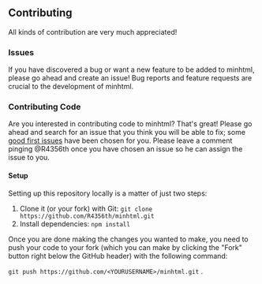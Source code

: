 ## Contributing

All kinds of contribution are very much appreciated!

### Issues

If you have discovered a bug or want a new feature to be added to minhtml, please go ahead and create an issue! Bug reports and feature requests are crucial to the development
of minhtml.

### Contributing Code

Are you interested in contributing code to minhtml? That's great! Please go ahead and search for an issue that you think you will be able to fix; some 
[good first issues](https://github.com/R4356th/minhtml/labels/good%20first%20issue) have been chosen for you. Please leave a comment pinging @R4356th once you have chosen an 
issue so he can assign the issue to you.

#### Setup

Setting up this repository locally is a matter of just two steps:

1) Clone it (or your fork) with Git:
  ``git clone https://github.com/R4356th/minhtml.git``
2) Install dependencies:
   ``npm install``
   
 Once you are done making the changes you wanted to make, you need to push your code to your fork (which you can make by clicking the "Fork" button right below the GitHub 
 header) with the following command:
 
 ``git push https://github.com/<YOURUSERNAME>/minhtml.git``
 .
